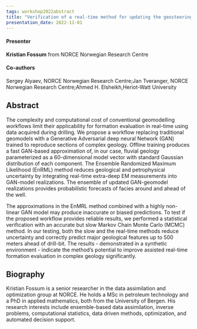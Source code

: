 ```yaml
---
tags: workshop2022abstract
title: "Verification of a real-time method for updating the geosteering earth model based on GAN (Kristian Fossum, NORCE Norwegian Research Centre)"
presentation_date: 2022-11-01
---
```

#### Presenter
**Kristian Fossum** from NORCE Norwegian Research Centre
#### Co-authors
Sergey Alyaev, NORCE Norwegian Research Centre;Jan Tveranger, NORCE Norwegian Research Centre;Ahmed H. Elsheikh,Heriot-Watt University 
## Abstract
The complexity and computational cost of conventional geomodelling workflows limit their applicability for formation evaluation in real-time using data acquired during drilling. We propose a workflow replacing traditional geomodels with a Generative Adversarial deep neural Network (GAN) trained to reproduce sections of complex geology. Offline training produces a fast GAN-based approximation of, in our case, fluvial geology parameterized as a 60-dimensional model vector with standard Gaussian distribution of each component. The Ensemble Randomized Maximum Likelihood (EnRML) method reduces geological and petrophysical uncertainty by integrating real-time extra-deep EM measurements into GAN-model realizations. The ensemble of updated GAN-geomodel realizations provides probabilistic forecasts of facies around and ahead of the well. 



The approximations in the EnMRL method combined with a highly non-linear GAN model may produce inaccurate or biased predictions. To test if the proposed workflow provides reliable results, we performed a statistical verification with an accurate but slow Markov Chain Monte Carlo (MCMC) method. In our testing, both the slow and the real-time methods reduce uncertainty and correctly predict major geological features up to 500 meters ahead of drill-bit. The results - demonstrated in a synthetic environment - indicate the method’s potential to improve assisted real-time formation evaluation in complex geology significantly.
## Biography
Kristian Fossum is a senior researcher in the data assimilation and optimization group at NORCE. He holds a MSc in petroleum technology and a PhD in applied mathematics, both from the University of Bergen. His research interests include ensemble-based data assimilation, inverse problems, computational statistics, data driven methods, optimization, and automated decision support.